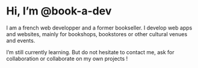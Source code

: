 # Hi, I’m @book-a-dev
I am a french web developper and a former bookseller. I develop web apps and websites, mainly for bookshops, bookstores or other cultural venues and events.

I’m still currently learning. But do not hesitate to contact me, ask for collaboration or collaborate on my own projects !
